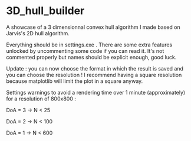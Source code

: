 # 3D_hull_builder
A showcase of a 3 dimensionnal convex hull algorithm I made based on Jarvis's 2D hull algorithm.


Everything should be in settings.exe . There are some extra features unlocked by uncommenting some code if you can read it.
It's not commented properly but names should be explicit enough, good luck.


Update : you can now choose the format in which the result is saved and you can choose the resolution !
I recommend having a square resolution because matplotlib will limit the plot in a square anyway.


Settings warnings to avoid a rendering time over 1 minute (approximately) for a resolution of 800x800 :

DoA = 3 -> N < 25

DoA = 2 -> N < 100

DoA = 1 -> N < 600
